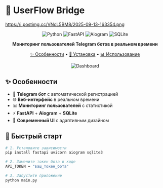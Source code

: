 # 🚀 UserFlow Bridge

https://i.postimg.cc/VNcL5BM8/2025-09-13-163354.png

<div align="center">

![Python](https://img.shields.io/badge/Python-3.8+-blue?style=for-the-badge&logo=python)
![FastAPI](https://img.shields.io/badge/FastAPI-0.104+-green?style=for-the-badge&logo=fastapi)
![Aiogram](https://img.shields.io/badge/Aiogram-3.0+-blue?style=for-the-badge&logo=telegram)
![SQLite](https://img.shields.io/badge/SQLite-Database-lightgrey?style=for-the-badge&logo=sqlite)

**Мониторинг пользователей Telegram ботов в реальном времени**

[✨ Особенности](#-особенности) • [🚀 Установка](#-установка) • [📊 Использование](#-использование)

![Dashboard](https://via.placeholder.com/800x400/4361ee/ffffff?text=UserFlow+Bridge+Dashboard)

</div>

## ✨ Особенности

- 🤖 **Telegram бот** с автоматической регистрацией
- 🌐 **Веб-интерфейс** в реальном времени
- 📊 **Мониторинг пользователей** с статистикой
- ⚡ **FastAPI** + **Aiogram** + **SQLite**
- 🎨 **Современный UI** с адаптивным дизайном

## 🚀 Быстрый старт

```bash
# 1. Установите зависимости
pip install fastapi uvicorn aiogram sqlite3

# 2. Замените токен бота в коде
API_TOKEN = "ваш_токен_бота"

# 3. Запустите приложение
python main.py